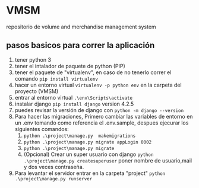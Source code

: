# VMSM
repositorio de volume and merchandise management system

## pasos basicos para correr la aplicación

1. tener python 3
3. tener el intalador de paquete de python (PIP)
4. tener el paquete de "virtualenv", en caso de no tenerlo correr el comando `pip install virtualenv`
5. hacer un entorno virtual `virtualenv -p python env` en la carpeta del proyecto (VMSM)
6. entrar al entorno virtual `.\env\Scripts\activate`
7. instalar django `pip install django` version 4.2.5
8. puedes revisar la versión de django con `python -m django --version`
9. Para hacer las migraciones, Primero cambiar las variables de entorno en un .env tomando como referencia el .env.sample, despues ejecurar los siguientes comandos:
    1. `python .\project\manage.py  makemigrations` 
    2. `python .\project\manage.py migrate appLogin 0002`
    3. `python .\project\manage.py migrate`
    4. (Opcional) Crear un super usuario con django `python .\project\manage.py createsuperuser` poner nombre de usuario,mail y dos veces contraseña.
10. Para levantar el servidor entrar en la carpeta "project" `python .\project\manage.py runserver`